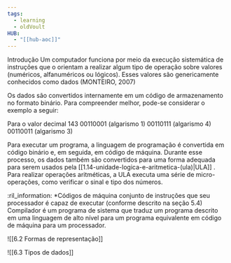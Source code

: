 ```yaml
---
tags:
  - learning
  - oldVoult
HUB:
  - "[[hub-aoc]]"
---
```

Introdução
Um computador funciona por meio da execução sistemática de instruções que o orientam a realizar algum tipo de operação sobre valores (numéricos, alfanuméricos ou lógicos). Esses valores são genericamente conhecidos como dados (MONTEIRO, 2007)

Os dados são convertidos internamente em um código de armazenamento no formato binário. Para compreender melhor, pode-se considerar o exemplo a seguir:


Para o valor decimal 143 
00110001 (algarismo 1)
00110111 (algarismo 4) 
00110011 (algarismo 3)

Para executar um programa, a linguagem de programação é convertida em código binário e, em seguida, em código de máquina. Durante esse processo, os dados também são convertidos para uma forma adequada para serem usados pela [[1.14-unidade-logica-e-aritmetica-(ula)|ULA]] . Para realizar operações aritméticas, a ULA executa uma série de micro-operações, como verificar o sinal e tipo dos números.

:ril_information:
*Códigos de máquina conjunto de instruções que seu processador é capaz de executar (conforme descrito na seção 5.4)
Compilador é um programa de sistema que traduz um programa descrito em uma linguagem de alto nível para um programa equivalente em código de máquina para um processador.





![[6.2 Formas de representação]]

![[6.3 Tipos de dados]]
